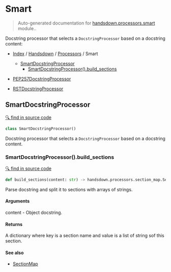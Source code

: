 # Smart

> Auto-generated documentation for [handsdown.processors.smart](https://github.com/vemel/handsdown/blob/master/handsdown/processors/smart.py) module..

Docstring processor that selects a `DocstringProcessor` based on a docstring content:

- [Index](../../README.md#modules) / [Handsdown](../index.md#handsdown) / [Processors](index.md#processors) / Smart
  - [SmartDocstringProcessor](#smartdocstringprocessor)
    - [SmartDocstringProcessor().build_sections](#smartdocstringprocessorbuild_sections)

- [PEP257DocstringProcessor](pep257.md#pep257docstringprocessor)
- [RSTDocstringProcessor](rst.md#rstdocstringprocessor)

## SmartDocstringProcessor

[🔍 find in source code](https://github.com/vemel/handsdown/blob/master/handsdown/processors/smart.py#L16)

```python
class SmartDocstringProcessor()
```

Docstring processor that selects a `DocstringProcessor` based on a docstring content.

### SmartDocstringProcessor().build_sections

[🔍 find in source code](https://github.com/vemel/handsdown/blob/master/handsdown/processors/smart.py#L29)

```python
def build_sections(content: str) -> handsdown.processors.section_map.SectionMap
```

Parse docstring and split it to sections with arrays of strings.

#### Arguments

content - Object docstring.

#### Returns

A dictionary where key is a section name and value is a list of string sof this
section.

#### See also

- [SectionMap](section_map.md#sectionmap)
